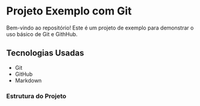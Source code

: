 # Projeto Exemplo com Git

Bem-vindo ao repositório! Este é um projeto de exemplo para demonstrar o uso básico de Git e GithHub.

## Tecnologias Usadas

- Git 
- GitHub
- Markdown

### Estrutura do Projeto

